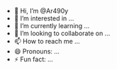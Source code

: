 - 👋 Hi, I’m @Ar490y
- 👀 I’m interested in ...
- 🌱 I’m currently learning ...
- 💞️ I’m looking to collaborate on ...
- 📫 How to reach me ...
- 😄 Pronouns: ...
- ⚡ Fun fact: ...

<!---
Ar490y/Ar490y is a ✨ special ✨ repository because its `README.md` (this file) appears on your GitHub profile.
You can click the Preview link to take a look at your changes.
--->

